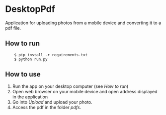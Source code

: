 # DesktopPdf

Application for uploading photos from a mobile device and converting it to a pdf file.

## How to run

```angular2html
    $ pip install -r requirements.txt
    $ python run.py
```

## How to use
1. Run the app on your desktop computer (see *How to run*)
2. Open web browser on your mobile device and open address displayed in the application
3. Go into *Upload* and upload your photo.
4. Access the pdf in the folder *pdfs*.